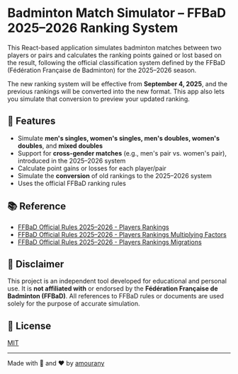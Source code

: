 # Badminton Match Simulator – FFBaD 2025–2026 Ranking System

This React-based application simulates badminton matches between two players or pairs and calculates the ranking points gained or lost based on the result, following the official classification system defined by the FFBaD (Fédération Française de Badminton) for the 2025–2026 season.

The new ranking system will be effective from **September 4, 2025**, and the previous rankings will be converted into the new format. This app also lets you simulate that conversion to preview your updated ranking.

## 🚀 Features

- Simulate **men's singles, women's singles, men's doubles, women's doubles**, and **mixed doubles**
- Support for **cross-gender matches** (e.g., men's pair vs. women's pair), introduced in the 2025–2026 system
- Calculate point gains or losses for each player/pair
- Simulate the **conversion** of old rankings to the 2025–2026 system
- Uses the official FFBaD ranking rules

## 📚 Reference

- [FFBaD Official Rules 2025–2026 - Players Rankings](https://gdb.ffbad.org/2025-2026/Src/GDB-03/GUI03.06_VS_ReglementClassement.pdf)
- [FFBaD Official Rules 2025–2026 - Players Rankings Multiplying Factors](https://gdb.ffbad.org/2025-2026/Src/GDB-03/GUI03.06A01_VS_CoefficientsUtilisesCalculClassement.pdf)
- [FFBaD Official Rules 2025–2026 - Players Rankings Migrations](https://gdb.ffbad.org/2025-2026/Src/GDB-03/GUI03.06A03_VS_TransitionDesClassements.pdf)

## 📢 Disclaimer

This project is an independent tool developed for educational and personal use. It is **not affiliated with** or endorsed by the **Fédération Française de Badminton (FFBaD)**. All references to FFBaD rules or documents are used solely for the purpose of accurate simulation.

## 📄 License

[MIT](LICENSE)

---

Made with 🏸 and ❤️ by [amourany](https://www.linkedin.com/in/alexandre-mourany)

